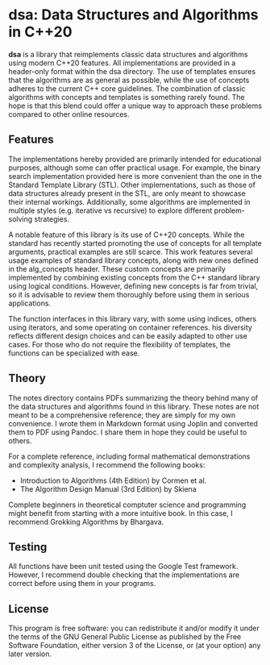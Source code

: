 # dsa: Data Structures and Algorithms in C++20

**dsa** is a library that reimplements classic data structures and algorithms using modern C++20 features. All implementations are provided in a header-only format within the dsa directory. The use of templates ensures that the algorithms are as general as possible, while the use of concepts adheres to the current C++ core guidelines. The combination of classic algorithms with concepts and templates is something rarely found. The hope is that this blend could offer a unique way to approach these problems compared to other online resources.

## Features

The implementations hereby provided are primarily intended for educational purposes, although some can offer practical usage. For example, the binary search implementation provided here is more convenient than the one in the Standard Template Library (STL). Other implementations, such as those of data structures already present in the STL, are only meant to showcase their internal workings. Additionally, some algorithms are implemented in multiple styles (e.g. iterative vs recursive) to explore different problem-solving strategies.

A notable feature of this library is its use of C++20 concepts. While the standard has recently started promoting the use of concepts for all template arguments, practical examples are still scarce. This work features several usage examples of standard library concepts, along with new ones defined in the alg_concepts header. These custom concepts are primarily implemented by combining existing concepts from the C++ standard library using logical conditions. However, defining new concepts is far from trivial, so it is advisable to review them thoroughly before using them in serious applications.

The function interfaces in this library vary, with some using indices, others using iterators, and some operating on container references. his diversity reflects different design choices and can be easily adapted to other use cases. For those who do not require the flexibility of templates, the functions can be specialized with ease.

## Theory

The notes directory contains PDFs summarizing the theory behind many of the data structures and algorithms found in this library. These notes are not meant to be a comprehensive reference; they are simply for my own convenience. I wrote them in Markdown format using Joplin and converted them to PDF using Pandoc. I share them in hope they could be useful to others.

For a complete reference, including formal mathematical demonstrations and complexity analysis, I recommend the following books:

- Introduction to Algorithms (4th Edition) by Cormen et al.
- The Algorithm Design Manual (3rd Edition) by Skiena

Complete beginners in theoretical comptuter science and programming might benefit from starting with a more intuitive book. In this case, I recommend Grokking Algorithms by Bhargava.

## Testing

All functions have been unit tested using the Google Test framework. However, I recommend double checking that the implementations are correct before using them in your programs.

## License

This program is free software: you can redistribute it and/or modify it under the terms of the GNU General Public License as published by the Free Software Foundation, either version 3 of the License, or (at your option) any later version.